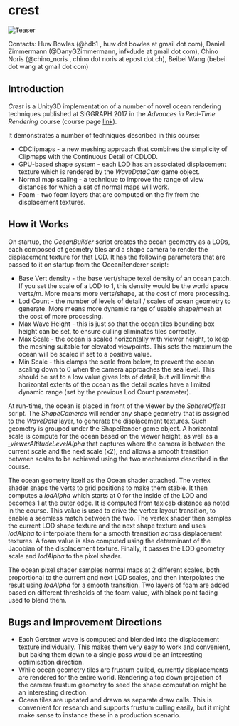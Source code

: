 
# crest

![Teaser](https://raw.githubusercontent.com/huwb/crest-oceanrender/master/img/teaser.jpg)  

Contacts: Huw Bowles (@hdb1 , huw dot bowles at gmail dot com), Daniel Zimmermann (@DanyGZimmermann, infkdude at gmail dot com), Chino Noris (@chino_noris , chino dot noris at epost dot ch), Beibei Wang (bebei dot wang at gmail dot com)


## Introduction

*Crest* is a Unity3D implementation of a number of novel ocean rendering techniques published at SIGGRAPH 2017 in the *Advances in Real-Time Rendering* course (course page [link](http://advances.realtimerendering.com/s2017/index.html)).

It demonstrates a number of techniques described in this course:

* CDClipmaps - a new meshing approach that combines the simplicity of Clipmaps with the Continuous Detail of CDLOD.
* GPU-based shape system - each LOD has an associated displacement texture which is rendered by the *WaveDataCam* game object.
* Normal map scaling - a technique to improve the range of view distances for which a set of normal maps will work.
* Foam - two foam layers that are computed on the fly from the displacement textures.

## How it Works

On startup, the *OceanBuilder* script creates the ocean geometry as a LODs, each composed of geometry tiles and a shape camera to render the displacement texture for that LOD. It has the following parameters that are passed to it on startup from the OceanRenderer script:

* Base Vert density - the base vert/shape texel density of an ocean patch. If you set the scale of a LOD to 1, this density would be the world space verts/m. More means more verts/shape, at the cost of more processing.
* Lod Count - the number of levels of detail / scales of ocean geometry to generate. More means more dynamic range of usable shape/mesh at the cost of more processing.
* Max Wave Height - this is just so that the ocean tiles bounding box height can be set, to ensure culling eliminates tiles correctly.
* Max Scale - the ocean is scaled horizontally with viewer height, to keep the meshing suitable for elevated viewpoints. This sets the maximum the ocean will be scaled if set to a positive value.
* Min Scale - this clamps the scale from below, to prevent the ocean scaling down to 0 when the camera approaches the sea level. This should be set to a low value gives lots of detail, but will limmit the horizontal extents of the ocean as the detail scales have a limited dynamic range (set by the previous Lod Count parameter).

At run-time, the ocean is placed in front of the viewer by the *SphereOffset* script. The *ShapeCameras* will render any shape geometry that is assigned to the *WaveData* layer, to generate the displacement textures. Such geometry is grouped under the ShapeRender game object. A horizontal scale is compute for the ocean based on the viewer height, as well as a *_viewerAltitudeLevelAlpha* that captures where the camera is between the current scale and the next scale (x2), and allows a smooth transition between scales to be achieved using the two mechanisms described in the course.

The ocean geometry itself as the Ocean shader attached. The vertex shader snaps the verts to grid positions to make them stable. It then computes a *lodAlpha* which starts at 0 for the inside of the LOD and becomes 1 at the outer edge. It is computed from taxicab distance as noted in the course. This value is used to drive the vertex layout transition, to enable a seemless match between the two. The vertex shader then samples the current LOD shape texture and the next shape texture and uses *lodAlpha* to interpolate them for a smooth transition across displacement textures. A foam value is also computed using the determinant of the Jacobian of the displacement texture. Finally, it passes the LOD geometry scale and *lodAlpha* to the pixel shader.

The ocean pixel shader samples normal maps at 2 different scales, both proportional to the current and next LOD scales, and then interpolates the result using *lodAlpha* for a smooth transition. Two layers of foam are added based on different thresholds of the foam value, with black point fading used to blend them.

## Bugs and Improvement Directions

* Each Gerstner wave is computed and blended into the displacement texture individually. This makes them very easy to work and convenient, but baking them down to a single pass would be an interesting optimisation direction.
* While ocean geometry tiles are frustum culled, currently displacements are rendered for the entire world. Rendering a top down projection of the camera frustum geometry to seed the shape computation might be an interesting direction.
* Ocean tiles are updated and drawn as separate draw calls. This is convenient for research and supports frustum culling easily, but it might make sense to instance these in a production scenario.
